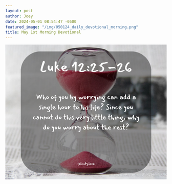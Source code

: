 ```yaml
---
layout: post
author: Joey
date: 2024-05-01 08:54:47 -0500
featured_image: "/img/050124_daily_devotional_morning.png"
title: May 1st Morning Devotional
---
```


[![May 1st 2024 - Morning Devotional](/img/050124_daily_devotional_morning.png)](/img/050124_daily_devotional_morning.png)